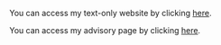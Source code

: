 You can access my text-only website by clicking [here](https://adityag81.github.io).

You can access my advisory page by clicking [here](https://adityag81.github.io/advisory/fiduciary.html).
